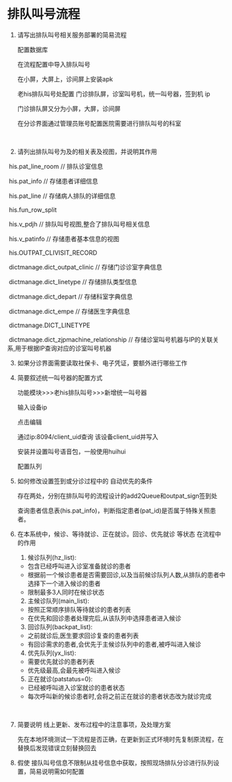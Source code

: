 # 排队叫号流程

1. 请写出排队叫号相关服务部署的简易流程

   配置数据库

   在流程配置中导入排队叫号

   在小屏，大屏上，诊间屏上安装apk

   老his排队叫号处配置 门诊排队屏，诊室叫号机，统一叫号器，签到机 ip

   门诊排队屏又分为小屏，大屏，诊间屏

   在分诊界面通过管理员账号配置医院需要进行排队叫号的科室

​	





2.  请列出排队叫号为及的相关表及视图，并说明其作用

​	his.pat_line_room	// 排队诊室信息

​	his.pat_info	// 存储患者详细信息

​	his.pat_line	// 存储病人排队的详细信息

​	his.fun_row_split

​	his.v_pdjh	// 排队叫号视图,整合了排队叫号相关信息

​	his.v_patinfo		// 存储患者基本信息的视图

​	his.OUTPAT_CLIVISIT_RECORD

​	dictmanage.dict_outpat_clinic		// 存储门诊诊室字典信息

​	dictmanage.dict_linetype	// 存储排队类型信息

​	dictmanage.dict_depart		// 存储科室字典信息

​	dictmanage.dict_empe		// 存储医生字典信息

​	dictmanage.DICT_LINETYPE

​	dictmanage.dict_zjpmachine_relationship	// 存储诊室叫号机器与IP的关联关系,用于根据IP查询对应的诊室叫号机器



3. 如果分诊界面需要读取社保卡、电子凭证，要额外进行哪些工作

   



4. 简要叙述统一叫号器的配置方式

   功能模块>>>老his排队叫号>>>新增统一叫号器

   输入设备ip

   点击编辑

   通过ip:8094/client_uid查询 该设备client_uid并写入

   安装并设置叫号语音包，一般使用huihui

   配置队列

   

5. 如何修改设置签到或分诊过程中的 自动优先的条件

   存在两处，分别在排队叫号的流程设计的add2Queue和outpat_sign签到处

   查询患者信息表(his.pat_info)，判断指定患者(pat_id)是否属于特殊关照患者。

   

6. 在本系统中，候诊、等待就诊、正在就诊。回诊、优先就诊 等状态 在流程中的作用

   1. 候诊队列(hz_list):

   - 包含已经呼叫进入诊室准备就诊的患者
   - 根据前一个候诊患者是否需要回诊,以及当前候诊队列人数,从排队的患者中选择下一个进入候诊的患者
   - 限制最多3人同时在候诊状态

   2. 主候诊队列(main_list):

   - 按照正常顺序排队等待就诊的患者列表
   - 在优先和回诊患者处理完后,从该队列中选择患者进入候诊

   3. 回诊队列(backpat_list):

   - 之前就诊后,医生要求回诊复查的患者列表
   - 有回诊需求的患者,会优先于主候诊队列中的患者,被呼叫进入候诊

   4. 优先队列(yx_list):

   - 需要优先就诊的患者列表
   - 优先级最高,会最先被呼叫进入候诊

   5. 正在就诊(patstatus=0):

   - 已经被呼叫进入诊室就诊的患者状态
   - 每次呼叫新的候诊患者时,会将之前正在就诊的患者状态改为就诊完成

   

​		

7. 简要说明 线上更新、发布过程中的注意事项，及处理方案

   先在本地环境测试一下流程是否正确，在更新到正式环境时先复制原流程，在替换后发现错误立刻替换回去



8. 假使 接队叫号信息不限制从挂号信息中获取，按照现场排队分诊进行队列设置，简易说明需如何配置